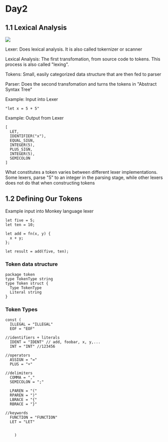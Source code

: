 # Day2
## 1.1 Lexical Analysis
<img src="https://github.com/tsmrkk/go-training/blob/master/writing_an_interpreter_in_go/images/day2/1.png">

Lexer: Does lexical analysis. It is also called tokernizer or scanner

Lexical Analysis: The first transfomation, from source code to tokens. This process is also called "lexing".

Tokens: Small, easily categorized data structure that are then fed to parser

Parser: Does the second transfomation and turns the tokens in "Abstract Syntax Tree"

Example: Input into Lexer

```
"let x = 5 + 5"

```

Example: Output from Lexer

```
[
  LET,
  IDENTIFIER("x"),
  EQUAL_SIGN,
  INTEGER(5),
  PLUS_SIGN,
  INTEGER(5),
  SEMICOLON
]
```

What constitutes  a token varies between different lexer implementations. Some lexers, parse "5" to an integer in the parsing stage, while other lexers does not do that when constructing tokens

## 1.2 Defining Our Tokens

Example input into Monkey language lexer

```
let five = 5;
let ten = 10;

let add = fn(x, y) {
  x + y;
};

let result = add(five, ten);
```

### Token data structure

```
package token
type TokenType string
type Token struct {
  Type TokenType
  Literal string
}
```

### Token Types

```
const (
  ILLEGAL = "ILLEGAL"
  EOF = "EOF"

//identifiers + literals
  IDENT = "IDENT" // add, foobar, x, y,...
  INT = "INT" //123456

//operators
  ASSIGN = "="
  PLUS = "+"

//delimiters
  COMMA = ","
  SEMICOLON = ";"

  LPAREN = "("
  RPAREN = ")"
  LBRACE = "{"
  RBRACE = "}"

//keywords
  FUNCTION = "FUNCTION"
  LET = "LET"


    )

```

